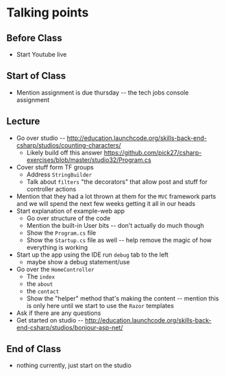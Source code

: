 # Talking points

## Before Class

* Start Youtube live

## Start of Class

*  Mention assignment is due thursday -- the tech jobs console assignment

## Lecture

* Go over studio -- http://education.launchcode.org/skills-back-end-csharp/studios/counting-characters/
  * Likely build off this answer https://github.com/pick27/csharp-exercises/blob/master/studio32/Program.cs
* Cover stuff form TF groups
  * Address `StringBuilder`
  * Talk about `filters` "the decorators" that allow post and stuff for controller actions
* Mention that they had a lot thrown at them for the `MVC` framework parts and we will spend the next few weeks getting it all in our heads
* Start explanation of example-web app
  * Go over structure of the code
  * Mention the built-in User bits -- don't actually do much though
  * Show the `Program.cs` file
  * Show the `Startup.cs` file as well -- help remove the magic of how everything is working
* Start up the app using the IDE run `debug` tab to the left
  * maybe show a debug statement/use
* Go over the `HomeController`
  * The `index`
  * the `about`
  * the `contact`
  * Show the "helper" method that's making the content -- mention this is only here until we start to use the `Razor` templates
* Ask if there are any questions
* Get started on studio -- http://education.launchcode.org/skills-back-end-csharp/studios/bonjour-asp-net/

## End of Class

* nothing currently, just start on the studio

